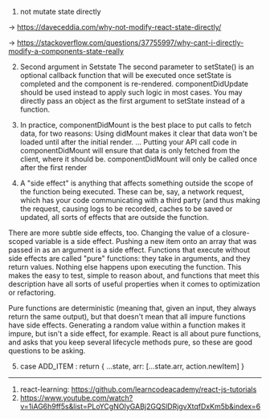1. not mutate state directly


-> https://daveceddia.com/why-not-modify-react-state-directly/


-> https://stackoverflow.com/questions/37755997/why-cant-i-directly-modify-a-components-state-really


2. Second argument in Setstate
The second parameter to setState() is an optional callback function that will be executed once setState is completed and the component is re-rendered. componentDidUpdate should be used instead to apply such logic in most cases. You may directly pass an object as the first argument to setState instead of a function.


3. In practice, componentDidMount is the best place to put calls to fetch data, for two reasons: Using didMount makes it clear that data won't be loaded until after the initial render. ... Putting your API call code in componentDidMount will ensure that data is only fetched from the client, where it should be. componentDidMount will only be called once after the first render

4. A "side effect" is anything that affects something outside the scope of the function being executed. These can be, say, a network request, which has your code communicating with a third party (and thus making the request, causing logs to be recorded, caches to be saved or updated, all sorts of effects that are outside the function.

There are more subtle side effects, too. Changing the value of a closure-scoped variable is a side effect. Pushing a new item onto an array that was passed in as an argument is a side effect. Functions that execute without side effects are called "pure" functions: they take in arguments, and they return values. Nothing else happens upon executing the function. This makes the easy to test, simple to reason about, and functions that meet this description have all sorts of useful properties when it comes to optimization or refactoring.

Pure functions are deterministic (meaning that, given an input, they always return the same output), but that doesn't mean that all impure functions have side effects. Generating a random value within a function makes it impure, but isn't a side effect, for example. React is all about pure functions, and asks that you keep several lifecycle methods pure, so these are good questions to be asking.

5. case ADD_ITEM :
    return { 
        ...state,
        arr: [...state.arr, action.newItem]
    }
----------------------------------------------------------------------------------------------------------------------------------------------
1. react-learning: https://github.com/learncodeacademy/react-js-tutorials
2. https://www.youtube.com/watch?v=1iAG6h9ff5s&list=PLoYCgNOIyGABj2GQSlDRjgvXtqfDxKm5b&index=6
